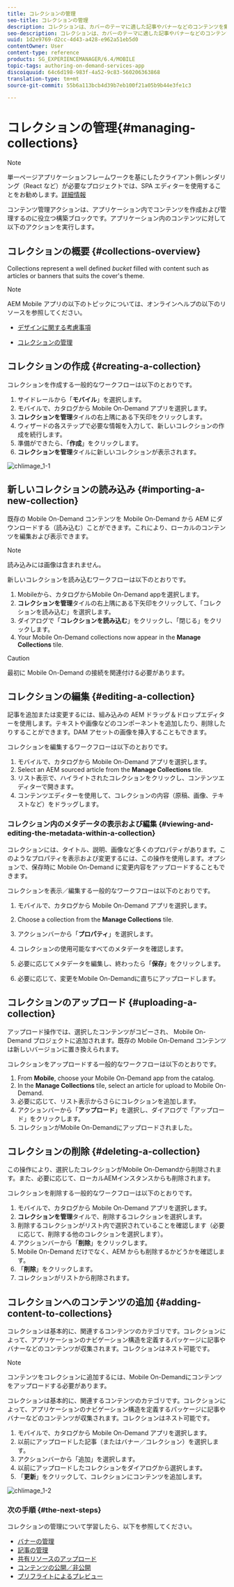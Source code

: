 ```yaml
---
title: コレクションの管理
seo-title: コレクションの管理
description: コレクションは、カバーのテーマに適した記事やバナーなどのコンテンツを集めた、適切に定義されたグループです。このページでは、この機能について詳しく見ていきます。
seo-description: コレクションは、カバーのテーマに適した記事やバナーなどのコンテンツを集めた、適切に定義されたグループです。このページでは、この機能について詳しく見ていきます。
uuid: 1d2e9769-d2cc-4d43-a428-e962a51eb5d0
contentOwner: User
content-type: reference
products: SG_EXPERIENCEMANAGER/6.4/MOBILE
topic-tags: authoring-on-demand-services-app
discoiquuid: 64c6d198-983f-4a52-9c83-560206363868
translation-type: tm+mt
source-git-commit: 55b6a113bcb4d39b7eb100f21a05b9b44e3fe1c3

---
```



# コレクションの管理{#managing-collections}

>[!NOTE]
>
>単一ページアプリケーションフレームワークを基にしたクライアント側レンダリング（React など）が必要なプロジェクトでは、SPA エディターを使用することをお勧めします。[詳細情報](/help/sites-developing/spa-overview.md)

コンテンツ管理アクションは、アプリケーション内でコンテンツを作成および管理するのに役立つ構築ブロックです。アプリケーション内のコンテンツに対して以下のアクションを実行します。

## コレクションの概要 {#collections-overview}

Collections represent a well defined *bucket* filled with content such as articles or banners that suits the cover&#39;s theme.

>[!NOTE]
>
>AEM Mobile アプリの以下のトピックについては、オンラインヘルプの以下のリソースを参照してください。
>
>* [デザインに関する考慮事項](https://helpx.adobe.com/digital-publishing-solution/help/design-app.html)
   >
   >
* [コレクションの管理](https://helpx.adobe.com/digital-publishing-solution/help/creating-collections.html)
>



## コレクションの作成 {#creating-a-collection}

コレクションを作成する一般的なワークフローは以下のとおりです。

1. サイドレールから「**モバイル**」を選択します。
1. モバイルで、カタログから Mobile On-Demand アプリを選択します。
1. **コレクションを管理**&#x200B;タイルの右上隅にある下矢印をクリックします。
1. ウィザードの各ステップで必要な情報を入力して、新しいコレクションの作成を続行します。
1. 準備ができたら、「**作成**」をクリックします。
1. **コレクションを管理**&#x200B;タイルに新しいコレクションが表示されます。

![chlimage_1-1](assets/chlimage_1-1.gif)

## 新しいコレクションの読み込み {#importing-a-new-collection}

既存の Mobile On-Demand コンテンツを Mobile On-Demand から AEM にダウンロードする（読み込む）ことができます。これにより、ローカルのコンテンツを編集および表示できます。

>[!NOTE]
>
>読み込みには画像は含まれません。

新しいコレクションを読み込むワークフローは以下のとおりです。

1. Mobileから、カタログからMobile On-Demand appを選択します。
1. **コレクションを管理**&#x200B;タイルの右上隅にある下矢印をクリックして、「コレクションを読み込む」を選択します。
1. ダイアログで「**コレクションを読み込む**」をクリックし、「閉じる」をクリックします。
1. Your Mobile On-Demand collections now appear in the **Manage Collections** tile.

>[!CAUTION]
>
>最初に Mobile On-Demand の接続を関連付ける必要があります。

## コレクションの編集 {#editing-a-collection}

記事を追加または変更するには、組み込みの AEM ドラッグ＆ドロップエディターを使用します。テキストや画像などのコンポーネントを追加したり、削除したりすることができます。DAM アセットの画像を挿入することもできます。

コレクションを編集するワークフローは以下のとおりです。

1. モバイルで、カタログから Mobile On-Demand アプリを選択します。
1. Select an AEM sourced article from the **Manage Collections** tile.
1. リスト表示で、ハイライトされたコレクションをクリックし、コンテンツエディターで開きます。
1. コンテンツエディターを使用して、コレクションの内容（原稿、画像、テキストなど）をドラッグします。

### コレクション内のメタデータの表示および編集 {#viewing-and-editing-the-metadata-within-a-collection}

コレクションには、タイトル、説明、画像など多くのプロパティがあります。このようなプロパティを表示および変更するには、この操作を使用します。オプションで、保存時に Mobile On-Demand に変更内容をアップロードすることもできます。

コレクションを表示／編集する一般的なワークフローは以下のとおりです。

1. モバイルで、カタログから Mobile On-Demand アプリを選択します。
1. Choose a collection from the **Manage Collections** tile.

1. アクションバーから「**プロパティ**」を選択します。
1. コレクションの使用可能なすべてのメタデータを確認します。
1. 必要に応じてメタデータを編集し、終わったら「**保存**」をクリックします。
1. 必要に応じて、変更をMobile On-Demandに直ちにアップロードします。

## コレクションのアップロード {#uploading-a-collection}

アップロード操作では、選択したコンテンツがコピーされ、 Mobile On-Demand プロジェクトに追加されます。既存の Mobile On-Demand コンテンツは新しいバージョンに置き換えられます。

コレクションをアップロードする一般的なワークフローは以下のとおりです。

1. From **Mobile**, choose your Mobile On-Demand app from the catalog.
1. In the **Manage Collections** tile, select an article for upload to Mobile On-Demand.
1. 必要に応じて、リスト表示からさらにコレクションを追加します。
1. アクションバーから「**アップロード**」を選択し、ダイアログで「アップロード」をクリックします。
1. コレクションがMobile On-Demandにアップロードされました。

## コレクションの削除 {#deleting-a-collection}

この操作により、選択したコレクションがMobile On-Demandから削除されます。また、必要に応じて、ローカルAEMインスタンスからも削除されます。

コレクションを削除する一般的なワークフローは以下のとおりです。

1. モバイルで、カタログから Mobile On-Demand アプリを選択します。
1. **コレクションを管理**&#x200B;タイルで、削除するコレクションを選択します。
1. 削除するコレクションがリスト内で選択されていることを確認します（必要に応じて、削除する他のコレクションを選択します）。
1. アクションバーから「**削除**」をクリックします。
1.  Mobile On-Demand だけでなく、AEM からも削除するかどうかを確認します。
1. 「**削除**」をクリックします。
1. コレクションがリストから削除されます。

## コレクションへのコンテンツの追加 {#adding-content-to-collections}

コレクションは基本的に、関連するコンテンツのカテゴリです。コレクションによって、アプリケーションのナビゲーション構造を定義するパッケージに記事やバナーなどのコンテンツが収集されます。コレクションはネスト可能です。

>[!NOTE]
>
>コンテンツをコレクションに追加するには、Mobile On-Demandにコンテンツをアップロードする必要があります。

コレクションは基本的に、関連するコンテンツのカテゴリです。コレクションによって、アプリケーションのナビゲーション構造を定義するパッケージに記事やバナーなどのコンテンツが収集されます。コレクションはネスト可能です。

1. モバイルで、カタログから Mobile On-Demand アプリを選択します。
1. 以前にアップロードした記事（またはバナー／コレクション）を選択します。
1. アクションバーから「追加」を選択します。
1. 以前にアップロードしたコレクションをダイアログから選択します。
1. 「**更新**」をクリックして、コレクションにコンテンツを追加します。

![chlimage_1-2](assets/chlimage_1-2.gif)

### 次の手順 {#the-next-steps}

コレクションの管理について学習したら、以下を参照してください。

* [バナーの管理](/help/mobile/mobile-on-demand-managing-banners.md)
* [記事の管理](/help/mobile/mobile-on-demand-managing-articles.md)
* [共有リソースのアップロード](/help/mobile/mobile-on-demand-shared-resources.md)
* [コンテンツの公開／非公開](/help/mobile/mobile-on-demand-publishing-unpublishing.md)
* [プリフライトによるプレビュー](/help/mobile/aem-mobile-manage-ondemand-services.md)
